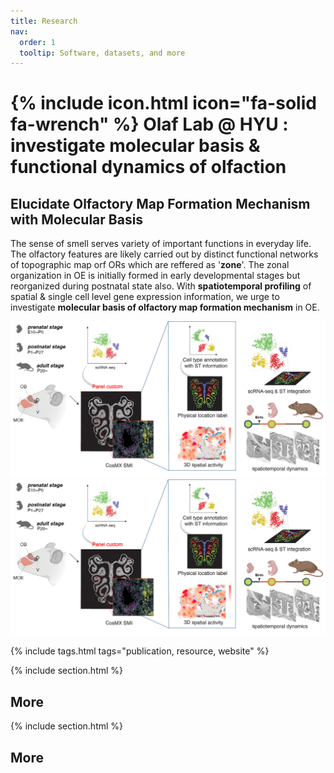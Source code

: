 ```yaml
---
title: Research
nav:
  order: 1
  tooltip: Software, datasets, and more
---
```


# {% include icon.html icon="fa-solid fa-wrench" %} Olaf Lab @ HYU : investigate molecular basis & functional dynamics of olfaction

## Elucidate Olfactory Map Formation Mechanism with Molecular Basis
The sense of smell serves variety of important functions in everyday life. The olfactory features are likely carried out by distinct functional networks of topographic map orf ORs which are reffered as '**zone**'. The zonal organization in OE is initially formed in early developmental stages but reorganized during postnatal state also. With **spatiotemporal profiling** of spatial & single cell level gene expression information, we urge to investigate **molecular basis of olfactory map formation mechanism** in OE.

<img  src = "../images/oe_proj.png">

<div>
  <div>
    <img  src = "./images/oe_proj.png">
  </div>
  <div>
    
  </div>
</div>

{% include tags.html tags="publication, resource, website" %}


{% include section.html %}

## More

{% include section.html %}

## More

